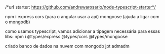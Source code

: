 /*url starter: https://github.com/andrewarosario/node-typescript-starter*/

npm i express cors (para o angular usar a api) mongoose (ajuda a ligar com o mongodb)

como usamos typescript, vamos adicionar a tipagem necessária para essas libs:
npm i @types/express @types/cors @types/mongoose

criado banco de dados na nuvem com mongodb
jpt 
admadm